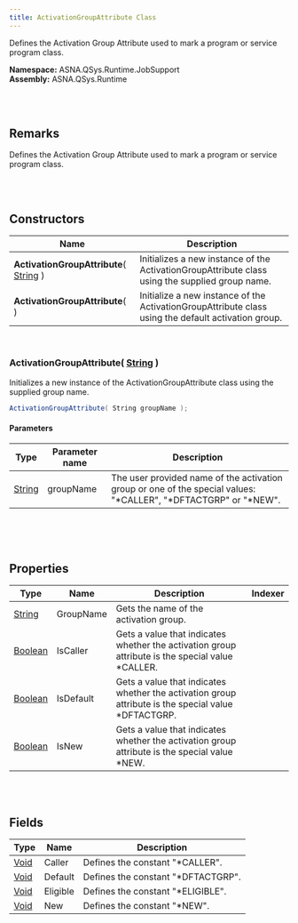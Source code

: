 ```yaml
---
title: ActivationGroupAttribute Class
---
```


Defines the Activation Group Attribute used to mark a program or service program class.

**Namespace:** ASNA.QSys.Runtime.JobSupport <br/>
**Assembly:** ASNA.QSys.Runtime

<br>
<br>

## Remarks

Defines the Activation Group Attribute used to mark a program or service program class.

[//]: # ($$TODO: Complete the Remarks section.)

<br>
<br>

## Constructors

| Name |  Description 
| --- | --- 
| **ActivationGroupAttribute**( [String](https://docs.microsoft.com/en-us/dotnet/api/system.string) ) | Initializes a new instance of the ActivationGroupAttribute class using the supplied group name.
| **ActivationGroupAttribute**(  ) | Initialize a new instance of the ActivationGroupAttribute class using the default activation group.

<br>

### ActivationGroupAttribute( [String](https://docs.microsoft.com/en-us/dotnet/api/system.string) )

Initializes a new instance of the ActivationGroupAttribute class using the supplied group name.

```cs
ActivationGroupAttribute( String groupName );
```

#### Parameters

| Type | Parameter name | Description
| --- | --- | ---
| [String](https://docs.microsoft.com/en-us/dotnet/api/system.string) | groupName | The user provided name of the activation group or one of the special values: "*CALLER", "*DFTACTGRP" or "*NEW".   

<br>


<br>
<br>

## Properties

| Type | Name | Description | Indexer
| --- | --- | --- | --- 
| [String](https://docs.microsoft.com/en-us/dotnet/api/system.string) | GroupName | Gets the name of the activation group. | 
| [Boolean](https://docs.microsoft.com/en-us/dotnet/api/system.boolean) | IsCaller | Gets a value that indicates whether the activation group attribute is the special value *CALLER. | 
| [Boolean](https://docs.microsoft.com/en-us/dotnet/api/system.boolean) | IsDefault | Gets a value that indicates whether the activation group attribute is the special value *DFTACTGRP. | 
| [Boolean](https://docs.microsoft.com/en-us/dotnet/api/system.boolean) | IsNew | Gets a value that indicates whether the activation group attribute is the special value *NEW. | 

<br>
<br>

## Fields

| Type | Name | Description
| --- | --- | --- 
| [Void](https://docs.microsoft.com/en-us/dotnet/api/system.void) | Caller | Defines the constant "*CALLER".
| [Void](https://docs.microsoft.com/en-us/dotnet/api/system.void) | Default | Defines the constant "*DFTACTGRP".
| [Void](https://docs.microsoft.com/en-us/dotnet/api/system.void) | Eligible | Defines the constant "*ELIGIBLE".
| [Void](https://docs.microsoft.com/en-us/dotnet/api/system.void) | New | Defines the constant "*NEW".

<br>
<br>

